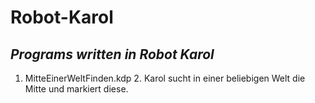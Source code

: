 # **Robot-Karol**
***<H2>Programs written in Robot Karol</H2>***
1. MitteEinerWeltFinden.kdp
   2. Karol sucht in einer beliebigen Welt die Mitte und markiert diese.
